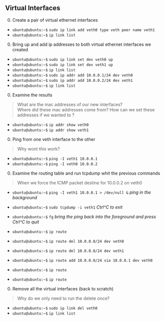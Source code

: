 ## Virtual Interfaces

0. Create a pair of virtual ethernet interfaces 

  * `ubuntu@ubuntu:~$` `sudo ip link add veth0 type veth peer name veth1`
  * `ubuntu@ubuntu:~$` `ip link list`

0. Bring up and add ip addresses to both virtual ethernet interfaces we created

  * `ubuntu@ubuntu:~$` `sudo ip link set dev veth0 up`
  * `ubuntu@ubuntu:~$` `sudo ip link set dev veth1 up`
  * `ubuntu@ubuntu:~$` `ip link list`
  * `ubuntu@ubuntu:~$` `sudo ip addr add 10.0.0.1/24 dev veth0`
  * `ubuntu@ubuntu:~$` `sudo ip addr add 10.0.0.2/24 dev veth1`
  * `ubuntu@ubuntu:~$` `ip link list`

0. Examine the results
  
  > What are the mac addresses of our new interfaces?  
  > Where did these mac addresses come from?
  > How can we set these addresses if we wanted to ?

  * `ubuntu@ubuntu:~$` `ip addr show veth0`
  * `ubuntu@ubuntu:~$` `ip addr show veth1`

0. Ping from one veth interface to the other

  > Why wont this work?

  * `ubuntu@ubuntu:~$` `ping -I veth1 10.0.0.1`
  * `ubuntu@ubuntu:~$` `ping -I veth0 10.0.0.2`

0. Examine the routing table and run tcpdump whit the previous commands

  > When we force the ICMP packet destine for 10.0.0.2 on veth0 

  * `ubuntu@ubuntu:~$` `ping -I veth1 10.0.0.1 > /dev/null &` _ping in the background_
  * `ubuntu@ubuntu:~$` `sudo tcpdump -i veth1` _Ctrl^C to exit_
  * `ubuntu@ubuntu:~$` `fg` _bring the ping back into the foreground and press Ctrl^C to quit_
  * `ubuntu@ubuntu:~$` `ip route`


  * `ubuntu@ubuntu:~$` `ip route del 10.0.0.0/24 dev veth0`
  * `ubuntu@ubuntu:~$` `ip route del 10.0.0.0/24 dev veth1`
  * `ubuntu@ubuntu:~$` `ip route add 10.0.0.0/24 via 10.0.0.1 dev veth0`
  * `ubuntu@ubuntu:~$` `ip route`
  * `ubuntu@ubuntu:~$` `ip route`


0. Remove all the virtual interfaces (back to scratch)

  > Why do we only need to run the delete once?

  * `ubuntu@ubuntu:~$` `sudo ip link del veth0`
  * `ubuntu@ubuntu:~$` `ip link list`


